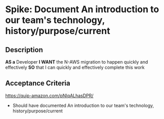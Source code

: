 
# Spike: Document An introduction to our team's technology, history/purpose/current
## Description
[//]:# (This should be descriptive enough to frame the Spike as well as include any additional resources needed to accomplish the Spike.)

**AS a** Developer
**I WANT** the N-AWS migration to happen quickly and effectively
**SO** that I can quickly and effectively complete this work

## Acceptance Criteria
[//]:# (This is a very explicit list of everything that is required to be completed, in the past tense, to finish the Spike. Each line starts with 'Should have'.)

https://quip-amazon.com/pNIqALhasDPR/

- Should have documented An introduction to our team's technology, history/purpose/current
